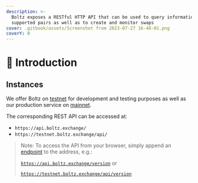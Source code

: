 ```yaml
---
description: >-
  Boltz exposes a RESTful HTTP API that can be used to query information like
  supported pairs as well as to create and monitor swaps
cover: .gitbook/assets/Screenshot from 2023-07-27 16-48-01.png
coverY: 0
---
```


# 👋 Introduction

## Instances

We offer Boltz on [testnet](https://testnet.boltz.exchange) for development and testing purposes as well as our production service on [mainnet](https://boltz.exchange).

The corresponding REST API can be accessed at:

* `https://api.boltz.exchange/`
* `https://testnet.boltz.exchange/api/`

> Note: To access the API from your browser, simply append an [endpoint](api.md) to the address, e.g.:
>
> [`https://api.boltz.exchange/version`](https://api.boltz.exchange/version) or
>
> [`https://testnet.boltz.exchange/api/version`](https://testnet.boltz.exchange/api/version)

